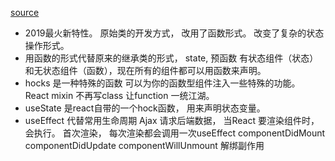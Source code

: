 [source](http://jspang.com/posts/2019/08/12/react-hooks.html)

- 2019最火新特性。 原始类的开发方式， 改用了函数形式。
改变了复杂的状态操作形式。
- 用函数的形式代替原来的继承类的形式， state, 预函数
有状态组件（状态）和无状态组件（函数），现在所有的组件都可以用函数来声明。
- hocks 是一种特殊的函数 可以为你的函数型组件注入一些特殊的功能。
React mixin  不再写class 让function 一统江湖。
- useState 是react自带的一个hock函数， 用来声明状态变量。
- useEffect 代替常用生命周期
  Ajax 请求后端数据， 
  当React 要渲染组件时， 会执行。 
  首次渲染， 每次渲染都会调用一次useEffect componentDidMount componentDidUpdate
  componentWillUnmount  解绑副作用 
